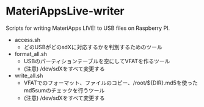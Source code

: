 # MateriAppsLive-writer
Scripts for writing MateriApps LIVE! to USB files on Raspberry PI.

* access.sh    
    * どのUSBがどのsdXに対応するかを判別するためのツール
* format_all.sh
    * USBのパーティションテーブルを空にしてVFATを作るツール
    * (注意) /dev/sdXをすべて変更する
* write_all.sh
    * VFATでのフォーマット、ファイルのコピー、/root/${DIR}.md5を使ったmd5sumのチェックを行うツール
    * (注意) /dev/sdXをすべて変更する
